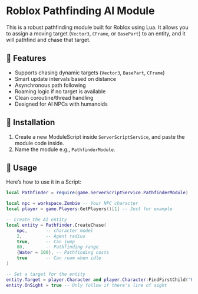 # Roblox Pathfinding AI Module

This is a robust pathfinding module built for Roblox using Lua. It allows you to assign a moving target (`Vector3`, `CFrame`, or `BasePart`) to an entity, and it will pathfind and chase that target.

## 🚀 Features

- Supports chasing dynamic targets (`Vector3`, `BasePart`, `CFrame`)
- Smart update intervals based on distance
- Asynchronous path following
- Roaming logic if no target is available
- Clean coroutine/thread handling
- Designed for AI NPCs with humanoids

## 📁 Installation

1. Create a new ModuleScript inside `ServerScriptService`, and paste the module code inside.
2. Name the module e.g., `PathfinderModule`.

## 🔧 Usage

Here’s how to use it in a Script:

```lua
local Pathfinder = require(game.ServerScriptService.PathfinderModule)

local npc = workspace.Zombie -- Your NPC character
local player = game.Players:GetPlayers()[1] -- Just for example

-- Create the AI entity
local entity = Pathfinder.CreateChase(
	npc,       -- character model
	2,         -- Agent radius
	true,      -- Can jump
	80,        -- Pathfinding range
	{Water = 100}, -- Pathfinding costs
	true       -- Can roam when idle
)

-- Set a target for the entity
entity.Target = player.Character and player.Character:FindFirstChild("HumanoidRootPart")
entity.OnSight = true -- Only follow if there's line of sight
```
